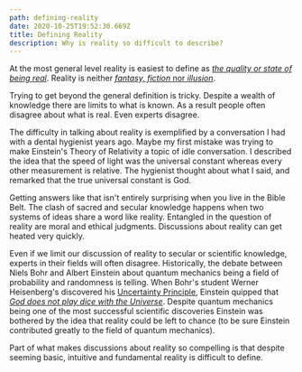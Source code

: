 ```yaml
---
path: defining-reality
date: 2020-10-25T19:52:30.669Z
title: Defining Reality
description: Why is reality so difficult to describe?
---
```

At the most general level reality is easiest to define as *[the quality or state of being real](https://www.merriam-webster.com/dictionary/reality)*. Reality is neither [*fantasy, fiction* nor *illusion*](https://www.merriam-webster.com/thesaurus/reality).

Trying to get beyond the general definition is tricky. Despite a wealth of knowledge there are limits to what is known. As a result people often disagree about what is real. Even experts disagree.

The difficulty in talking about reality is exemplified by a conversation I had with a dental hygienist years ago. Maybe my first mistake was trying to make Einstein's Theory of Relativity a topic of idle conversation. I described the idea that the speed of light was the universal constant whereas every other measurement is relative. The hygienist thought about what I said, and remarked that the true universal constant is God. 

Getting answers like that isn't entirely surprising when you live in the Bible Belt. The clash of sacred and secular knowledge happens when two systems of ideas share a word like reality. Entangled in the question of reality are moral and ethical judgments. Discussions about reality can get heated very quickly.

Even if we limit our discussion of reality to secular or scientific knowledge, experts in their fields will often disagree. Historically, the debate between Niels Bohr and Albert Einstein about quantum mechanics being a field of probability and randomness is telling. When Bohr's student Werner Heisenberg's discovered his [Uncertainty Principle](https://plato.stanford.edu/entries/qt-uncertainty/), Einstein quipped that *[God does not play dice with the Universe](https://www.businessinsider.com/god-does-not-play-dice-quote-meaning-2015-11)*. Despite quantum mechanics being one of the most successful scientific discoveries Einstein was bothered by the idea that reality could be left to chance (to be sure Einstein contributed greatly to the field of quantum mechanics).

Part of what makes discussions about reality so compelling is that despite seeming basic, intuitive and fundamental reality is difficult to define.